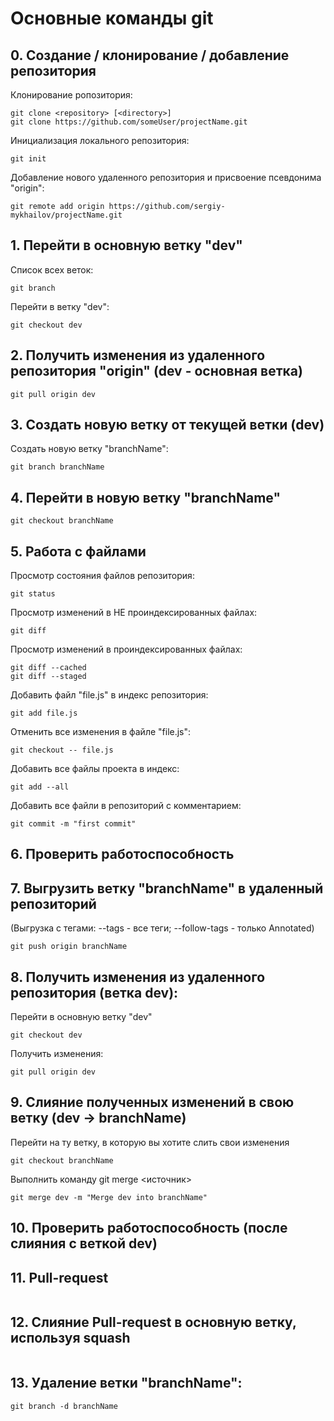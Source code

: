 # Основные команды git


## 0. Создание / клонирование / добавление репозитория

Клонирование ропозитория: 
```
git clone <repository> [<directory>]
git clone https://github.com/someUser/projectName.git
```
Инициализация локального репозитория:
```
git init
```
Добавление нового удаленного репозитория и присвоение псевдонима "origin":
```
git remote add origin https://github.com/sergiy-mykhailov/projectName.git
```

## 1. Перейти в основную ветку "dev"
Список всех веток:
```
git branch
```
Перейти в ветку "dev":
```
git checkout dev
```

## 2. Получить изменения из удаленного репозитория "origin" (dev - основная ветка)
```
git pull origin dev
```

## 3. Создать новую ветку от текущей ветки (dev)
Создать новую ветку "branchName":
```
git branch branchName
```

## 4. Перейти в новую ветку "branchName"
```
git checkout branchName
```

## 5. Работа с файлами
Просмотр состояния файлов репозитория:
```
git status
```
Просмотр изменений в НЕ проиндексированных файлах:
```
git diff
```
Просмотр изменений в проиндексированных файлах:
```
git diff --cached
git diff --staged
```
Добавить файл "file.js" в индекс репозитория:
```
git add file.js
```
Отменить все изменения в файле "file.js":
```
git checkout -- file.js
```
Добавить все файлы проекта в индекс:
```
git add --all
```
Добавить все файли в репозиторий с комментарием:
```
git commit -m "first commit"
```
## 6. Проверить работоспособность

## 7. Выгрузить ветку "branchName" в удаленный репозиторий
(Выгрузка с тегами: --tags - все теги; --follow-tags - только Annotated)
```
git push origin branchName
```

## 8. Получить изменения из удаленного репозитория (ветка dev):
Перейти в основную ветку "dev"
```
git checkout dev
```
Получить изменения:
```
git pull origin dev
```

## 9. Слияние полученных изменений в свою ветку (dev -> branchName)
Перейти на ту ветку, в которую вы хотите слить свои изменения
```
git checkout branchName
```
Выполнить команду git merge <источник>
```
git merge dev -m "Merge dev into branchName"
```

## 10. Проверить работоспособность (после слияния с веткой dev)

## 11. Pull-request
```

```

## 12. Слияние Pull-request в основную ветку, используя squash
```

```

## 13. Удаление ветки "branchName":
```
git branch -d branchName
```
